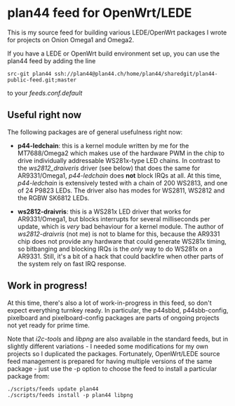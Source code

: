 # plan44 feed for OpenWrt/LEDE

This is my source feed for building various LEDE/OpenWrt packages I wrote for projects on Onion Omega1 and Omega2.

If you have a LEDE or OpenWrt build environment set up, you can use the plan44 feed by adding the line

    src-git plan44 ssh://plan44@plan44.ch/home/plan44/sharedgit/plan44-public-feed.git;master
    
to your *feeds.conf.default*

## Useful right now

The following packages are of general usefulness right now:

- **p44-ledchain**: this is a kernel module written by me for the MT7688/Omega2 which makes use of the hardware PWM in the chip to drive individually addressable WS281x-type LED chains. In contrast to the *ws2812_draiveris* driver (see below) that does the same for AR9331/Omega1, *p44-ledchain* does **not** block IRQs at all. At this time, *p44-ledchain* is extensively tested with a chain of 200 WS2813, and one of 24 P9823 LEDs. The driver also has modes for WS2811, WS2812 and the RGBW SK6812 LEDs.

- **ws2812-draivris**: this is a WS281x LED driver that works for AR9331/Omega1, but blocks interrupts for several milliseconds per update, which is *very* bad behaviour for a kernel module. The author of *ws2812-draivris* (not me) is not to blame for this, because the AR9331 chip does not provide any hardware that could generate WS281x timing, so bitbanging and blocking IRQs is the *only* way to do WS281x on a AR9331. Still, it's a bit of a hack that could backfire when other parts of the system rely on fast IRQ response.


## Work in progress!

At this time, there's also a lot of work-in-progress in this feed, so don't expect everything turnkey ready. In particular, the p44sbbd, p44sbb-config, pixelboard and pixelboard-config packages are parts of ongoing projects not yet ready for prime time.

Note that *i2c-tools* and *libpng* are also available in the standard feeds, but in slightly different variations - I needed some modifications for my own projects so I duplicated the packages. Fortunately, OpenWrt/LEDE source feed management is prepared for having multiple versions of the same package - just use the -p option to choose the feed to install a particular package from:

    ./scripts/feeds update plan44
    ./scripts/feeds install -p plan44 libpng
 

